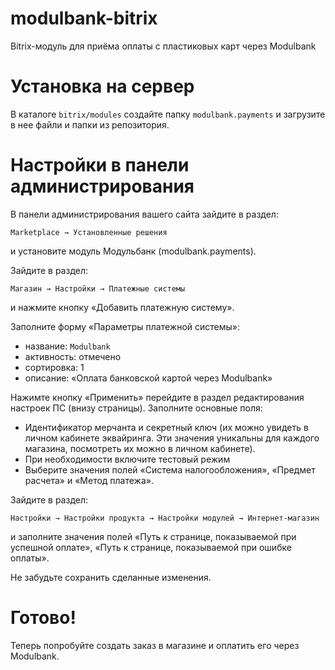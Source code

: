 modulbank-bitrix
===================

Bitrix-модуль для приёма оплаты с пластиковых карт через Modulbank

Установка на сервер
===================

В каталоге `bitrix/modules` создайте папку `modulbank.payments` и загрузите в нее файли и папки из репозитория.

Настройки в панели администрирования
========================

В панели администрирования вашего сайта зайдите в раздел:
	
	Marketplace → Установленные решения

и установите модуль Модульбанк (modulbank.payments).


Зайдите в раздел:

    Магазин → Настройки → Платежные системы

и нажмите кнопку «Добавить платежную систему».

Заполните форму «Параметры платежной системы»:

   * название: `Modulbank`
   * активность: отмечено
   * сортировка: 1
   * описание: «Оплата банковской картой через Modulbank»


Нажимте кнопку «Применить» перейдите в раздел редактирования настроек ПС (внизу страницы).
Заполните основные поля:
   * Идентификатор мерчанта и секретный ключ (их можно увидеть в личном кабинете эквайринга. Эти значения уникальны для каждого магазина, посмотреть их можно в личном кабинете).
   * При необходимости включите тестовый режим
   * Выберите значения полей «Система налогообложения», «Предмет расчета» и «Метод платежа».

Зайдите в раздел:

	Настройки → Настройки продукта → Настройки модулей → Интернет-магазин

и заполните значения полей «Путь к странице, показываемой при успешной оплате», «Путь к странице, показываемой при ошибке оплаты».

Не забудьте сохранить сделанные изменения.

Готово!
=======

Теперь попробуйте создать заказ в магазине и оплатить его через Modulbank.
